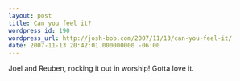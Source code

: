 ```yaml
---
layout: post
title: Can you feel it?
wordpress_id: 190
wordpress_url: http://josh-bob.com/2007/11/13/can-you-feel-it/
date: 2007-11-13 20:42:01.000000000 -06:00
---
```

<!--Mime Type of File is image/jpeg --><div><a href="http://josh-bob.com/wp-photos/20071113-204201-1.jpg"><img src="http://josh-bob.com/wp-photos/thumb.20071113-204201-1.jpg" alt="" /></a></div> Joel and Reuben, rocking it out in worship! Gotta love it.
